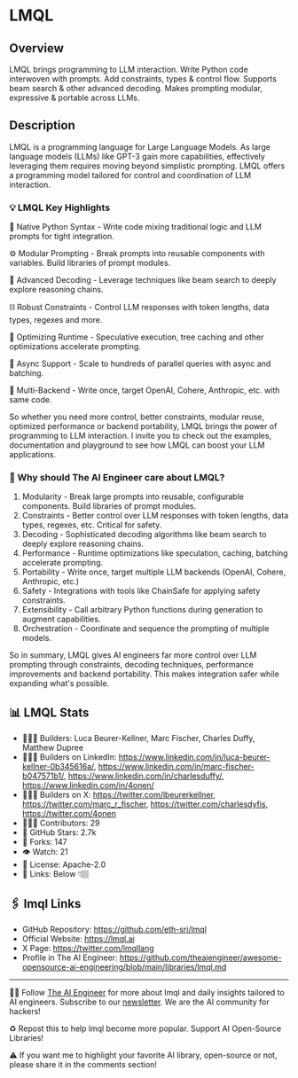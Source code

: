 # LMQL
## Overview
LMQL brings programming to LLM interaction. Write Python code interwoven with prompts. Add constraints, types & control flow. Supports beam search & other advanced decoding. Makes prompting modular, expressive & portable across LLMs.

## Description
LMQL is a programming language for Large Language Models. As large language models (LLMs) like GPT-3 gain more capabilities, effectively leveraging them requires moving beyond simplistic prompting. LMQL offers a programming model tailored for control and coordination of LLM interaction.

### 💡 LMQL Key Highlights
🐍 Native Python Syntax - Write code mixing traditional logic and LLM prompts for tight integration.

⚙️ Modular Prompting - Break prompts into reusable components with variables. Build libraries of prompt modules.

🤖 Advanced Decoding - Leverage techniques like beam search to deeply explore reasoning chains.

⛓️ Robust Constraints - Control LLM responses with token lengths, data types, regexes and more.

🔁 Optimizing Runtime - Speculative execution, tree caching and other optimizations accelerate prompting.

📡 Async Support - Scale to hundreds of parallel queries with async and batching.

🌈 Multi-Backend - Write once, target OpenAI, Cohere, Anthropic, etc. with same code.

So whether you need more control, better constraints, modular reuse, optimized performance or backend portability, LMQL brings the power of programming to LLM interaction. I invite you to check out the examples, documentation and playground to see how LMQL can boost your LLM applications.

### 🤔 Why should The AI Engineer care about LMQL?
1. Modularity - Break large prompts into reusable, configurable components. Build libraries of prompt modules.
2. Constraints - Better control over LLM responses with token lengths, data types, regexes, etc. Critical for safety.
3. Decoding - Sophisticated decoding algorithms like beam search to deeply explore reasoning chains.
4. Performance - Runtime optimizations like speculation, caching, batching accelerate prompting.
5. Portability - Write once, target multiple LLM backends (OpenAI, Cohere, Anthropic, etc.)
6. Safety - Integrations with tools like ChainSafe for applying safety constraints.
7. Extensibility - Call arbitrary Python functions during generation to augment capabilities.
8. Orchestration - Coordinate and sequence the prompting of multiple models.

So in summary, LMQL gives AI engineers far more control over LLM prompting through constraints, decoding techniques, performance improvements and backend portability. This makes integration safer while expanding what's possible.


## 📊 LMQL Stats
* 👷🏽‍♀️ Builders: Luca Beurer-Kellner, Marc Fischer, Charles Duffy, Matthew Dupree
* 👩🏽‍💼 Builders on LinkedIn: https://www.linkedin.com/in/luca-beurer-kellner-0b345616a/, https://www.linkedin.com/in/marc-fischer-b047571b1/, https://www.linkedin.com/in/charlesduffy/, https://www.linkedin.com/in/4onen/
* 👩🏽‍🏭 Builders on X: https://twitter.com/lbeurerkellner, https://twitter.com/marc_r_fischer, https://twitter.com/charlesdyfis, https://twitter.com/4onen
* 👩🏽‍💻 Contributors: 29
* 💫 GitHub Stars: 2.7k
* 🍴 Forks: 147
* 👁️ Watch: 21
* 🪪 License: Apache-2.0
* 🔗 Links: Below 👇🏽

## 🖇️ lmql Links
* GitHub Repository: https://github.com/eth-sri/lmql
* Official Website: https://lmql.ai
* X Page: https://twitter.com/lmqllang
* Profile in The AI Engineer: https://github.com/theaiengineer/awesome-opensource-ai-engineering/blob/main/libraries/lmql.md

---
🧙🏽 Follow [The AI Engineer](https://www.linkedin.com/company/theaiengineer/) for more about lmql and daily insights tailored to AI engineers. Subscribe to our [newsletter](http://theaiengineerco.substack.com). We are the AI community for hackers!

♻️ Repost this to help lmql become more popular. Support AI Open-Source Libraries!

⚠️ If you want me to highlight your favorite AI library, open-source or not, please share it in the comments section!